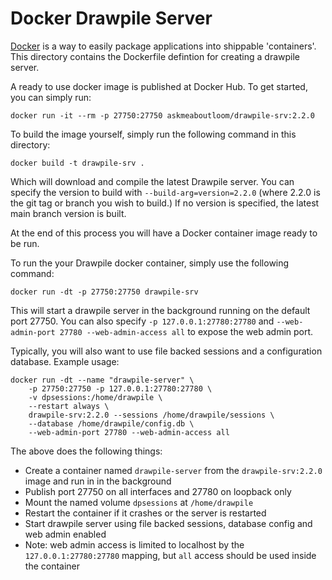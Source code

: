 # Docker Drawpile Server

[Docker](https://www.docker.com/) is a way to easily package applications into shippable 'containers'.
This directory contains the Dockerfile defintion for creating a drawpile server. 

A ready to use docker image is published at Docker Hub. To get started, you can simply run:

    docker run -it --rm -p 27750:27750 askmeaboutloom/drawpile-srv:2.2.0

To build the image yourself, simply run the following command in this directory:

    docker build -t drawpile-srv .

Which will download and compile the latest Drawpile server. You can specify the version
to build with `--build-arg=version=2.2.0` (where 2.2.0 is the git tag or branch you wish to build.)
If no version is specified, the latest main branch version is built.

At the end of this process you will have a Docker container image ready to be run.

To run the your Drawpile docker container, simply use the following command:

    docker run -dt -p 27750:27750 drawpile-srv

This will start a drawpile server in the background running on the default port 27750.
You can also specify `-p 127.0.0.1:27780:27780` and `--web-admin-port 27780 --web-admin-access all` to expose the web admin port.

Typically, you will also want to use file backed sessions and a configuration database.
Example usage:

    docker run -dt --name "drawpile-server" \
        -p 27750:27750 -p 127.0.0.1:27780:27780 \
        -v dpsessions:/home/drawpile \
        --restart always \
        drawpile-srv:2.2.0 --sessions /home/drawpile/sessions \
        --database /home/drawpile/config.db \
        --web-admin-port 27780 --web-admin-access all

The above does the following things:

 * Create a container named `drawpile-server` from the `drawpile-srv:2.2.0` image and run in in the background
 * Publish port 27750 on all interfaces and 27780 on loopback only
 * Mount the named volume `dpsessions` at `/home/drawpile`
 * Restart the container if it crashes or the server is restarted
 * Start drawpile server using file backed sessions, database config and web admin enabled
 * Note: web admin access is limited to localhost by the `127.0.0.1:27780:27780` mapping, but `all` access should be used inside the container

